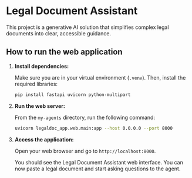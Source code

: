 # Legal Document Assistant

This project is a generative AI solution that simplifies complex legal documents into clear, accessible guidance.

## How to run the web application

1.  **Install dependencies:**

    Make sure you are in your virtual environment (`.venv`). Then, install the required libraries:

    ```bash
    pip install fastapi uvicorn python-multipart
    ```

2.  **Run the web server:**

    From the `my-agents` directory, run the following command:

    ```bash
    uvicorn legaldoc_app.web.main:app --host 0.0.0.0 --port 8000
    ```

3.  **Access the application:**

    Open your web browser and go to `http://localhost:8000`.

    You should see the Legal Document Assistant web interface. You can now paste a legal document and start asking questions to the agent.
